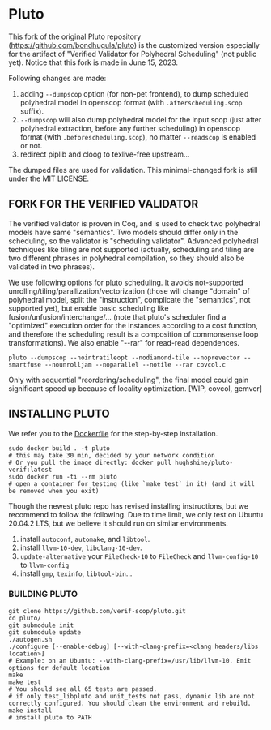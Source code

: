 # Pluto

This fork of the original Pluto repository (https://github.com/bondhugula/pluto) is the customized version especially for the artifact of "Verified Validator for Polyhedral Scheduling" (not public yet). Notice that this fork is made in June 15, 2023.

Following changes are made:
1. adding `--dumpscop` option (for non-pet frontend), to dump scheduled polyhedral model in openscop format (with `.afterscheduling.scop` suffix).
2. `--dumpscop` will also dump polyhedral model for the input scop (just after polyhedral extraction, before any further scheduling) in openscop format (with `.beforescheduling.scop`), no matter `--readscop` is enabled or not.
3. redirect piplib and cloog to texlive-free upstream...

The dumped files are used for validation. This minimal-changed fork is still under the MIT LICENSE. 

## FORK FOR THE VERIFIED VALIDATOR

The verified validator is proven in Coq, and is used to check two polyhedral models have same "semantics". Two models should differ only in the scheduling, so the validator is "scheduling validator". Advanced polyhedral techniques like tiling are not supported (actually, scheduling and tiling are two different phrases in polyhedral compilation, so they should also be validated in two phrases).

We use following options for pluto scheduling. It avoids not-supported unrolling/tiling/parallization/vectorization (those will change "domain" of polyhedral model, split the "instruction", complicate the "semantics", not supported yet), but enable basic scheduling like fusion/unfusion/interchange/... (note that pluto's scheduler find a "optimized" execution order for the instances according to a cost function, and therefore the scheduling result is a composition of commonsense loop transformations). We also enable "--rar" for read-read dependences.

```
pluto --dumpscop --nointratileopt --nodiamond-tile --noprevector --smartfuse --nounrolljam --noparallel --notile --rar covcol.c
```

Only with sequential "reordering/scheduling", the final model could gain significant speed up because of locality optimization. [WIP, covcol, gemver]


## INSTALLING PLUTO

We refer you to the [Dockerfile](./Dockerfile) for the step-by-step installation.

```
sudo docker build . -t pluto
# this may take 30 min, decided by your network condition
# Or you pull the image directly: docker pull hughshine/pluto-verif:latest
sudo docker run -ti --rm pluto
# open a container for testing (like `make test` in it) (and it will be removed when you exit)
```

Though the newest pluto repo has revised installing instructions, but we recommend to follow the following. Due to time limit, we only test on Ubuntu 20.04.2 LTS, but we believe it should run on similar environments.

1. install `autoconf`, `automake`, and `libtool`.
2. install `llvm-10-dev`, `libclang-10-dev`. 
3. `update-alternative` your `FileCheck-10` to `FileCheck` and `llvm-config-10` to `llvm-config`
4. install `gmp`, `texinfo`, `libtool-bin`...

### BUILDING PLUTO

```shell
git clone https://github.com/verif-scop/pluto.git
cd pluto/
git submodule init
git submodule update
./autogen.sh
./configure [--enable-debug] [--with-clang-prefix=<clang headers/libs location>]
# Example: on an Ubuntu: --with-clang-prefix=/usr/lib/llvm-10. Emit options for default location
make
make test
# You should see all 65 tests are passed.
# if only test_libpluto and unit_tests not pass, dynamic lib are not correctly configured. You should clean the environment and rebuild.
make install
# install pluto to PATH
```
